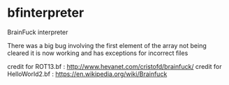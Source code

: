 # bfinterpreter

BrainFuck interpreter

There was a big bug involving the first element of the array not being cleared 
it is now working and has exceptions for incorrect files 


credit for ROT13.bf : http://www.hevanet.com/cristofd/brainfuck/ 
credit for HelloWorld2.bf : https://en.wikipedia.org/wiki/Brainfuck
